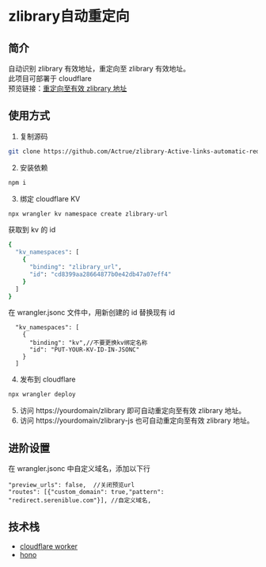 # zlibrary自动重定向

## 简介

自动识别 zlibrary 有效地址，重定向至 zlibrary 有效地址。  
此项目可部署于 cloudflare  
预览链接：[重定向至有效 zlibrary 地址](https://redirect.sereniblue.com/zlibrary)

## 使用方式

1. 复制源码

```bash
git clone https://github.com/Actrue/zlibrary-Active-links-automatic-redirection.git
```

2. 安装依赖

```bash
npm i
```

3. 绑定 cloudflare KV

```bash
npx wrangler kv namespace create zlibrary-url
```

获取到 kv 的 id

```bash
{
  "kv_namespaces": [
    {
      "binding": "zlibrary_url",
      "id": "cd8399aa28664877b0e42db47a07eff4"
    }
  ]
}
```

在 wrangler.jsonc 文件中，用新创建的 id 替换现有 id

```jsonc
  "kv_namespaces": [
    {
      "binding": "kv",//不要更换kv绑定名称
      "id": "PUT-YOUR-KV-ID-IN-JSONC"
    }
  ]
```

4. 发布到 cloudflare

```bash
npx wrangler deploy
```

5. 访问 https://yourdomain/zlibrary 即可自动重定向至有效 zlibrary 地址。  
6. 访问 https://yourdomain/zlibrary-js 也可自动重定向至有效 zlibrary 地址。

## 进阶设置

在 wrangler.jsonc 中自定义域名，添加以下行

```jsonc
"preview_urls": false,  //关闭预览url
"routes": [{"custom_domain": true,"pattern": "redirect.sereniblue.com"}], //自定义域名,
```

## 技术栈

- [cloudflare worker](https://www.cloudflare.com/zh-cn/)
- [hono](https://hono.dev/)

